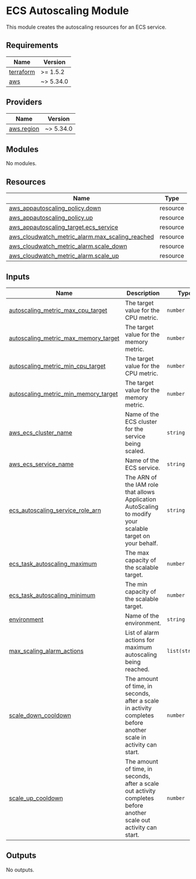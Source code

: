 # ECS Autoscaling Module

This module creates the autoscaling resources for an ECS service.

<!-- BEGIN_TF_DOCS -->
## Requirements

| Name                                                                      | Version   |
|---------------------------------------------------------------------------|-----------|
| <a name="requirement_terraform"></a> [terraform](#requirement\_terraform) | >= 1.5.2  |
| <a name="requirement_aws"></a> [aws](#requirement\_aws)                   | ~> 5.34.0 |

## Providers

| Name                                                                   | Version   |
|------------------------------------------------------------------------|-----------|
| <a name="provider_aws.region"></a> [aws.region](#provider\_aws.region) | ~> 5.34.0 |

## Modules

No modules.

## Resources

| Name                                                                                                                                                   | Type     |
|--------------------------------------------------------------------------------------------------------------------------------------------------------|----------|
| [aws_appautoscaling_policy.down](https://registry.terraform.io/providers/hashicorp/aws/latest/docs/resources/appautoscaling_policy)                    | resource |
| [aws_appautoscaling_policy.up](https://registry.terraform.io/providers/hashicorp/aws/latest/docs/resources/appautoscaling_policy)                      | resource |
| [aws_appautoscaling_target.ecs_service](https://registry.terraform.io/providers/hashicorp/aws/latest/docs/resources/appautoscaling_target)             | resource |
| [aws_cloudwatch_metric_alarm.max_scaling_reached](https://registry.terraform.io/providers/hashicorp/aws/latest/docs/resources/cloudwatch_metric_alarm) | resource |
| [aws_cloudwatch_metric_alarm.scale_down](https://registry.terraform.io/providers/hashicorp/aws/latest/docs/resources/cloudwatch_metric_alarm)          | resource |
| [aws_cloudwatch_metric_alarm.scale_up](https://registry.terraform.io/providers/hashicorp/aws/latest/docs/resources/cloudwatch_metric_alarm)            | resource |

## Inputs

| Name                                                                                                                                                   | Description                                                                                                       | Type           | Default | Required |
|--------------------------------------------------------------------------------------------------------------------------------------------------------|-------------------------------------------------------------------------------------------------------------------|----------------|---------|:--------:|
| <a name="input_autoscaling_metric_max_cpu_target"></a> [autoscaling\_metric\_max\_cpu\_target](#input\_autoscaling\_metric\_max\_cpu\_target)          | The target value for the CPU metric.                                                                              | `number`       | `80`    |    no    |
| <a name="input_autoscaling_metric_max_memory_target"></a> [autoscaling\_metric\_max\_memory\_target](#input\_autoscaling\_metric\_max\_memory\_target) | The target value for the memory metric.                                                                           | `number`       | `80`    |    no    |
| <a name="input_autoscaling_metric_min_cpu_target"></a> [autoscaling\_metric\_min\_cpu\_target](#input\_autoscaling\_metric\_min\_cpu\_target)          | The target value for the CPU metric.                                                                              | `number`       | `30`    |    no    |
| <a name="input_autoscaling_metric_min_memory_target"></a> [autoscaling\_metric\_min\_memory\_target](#input\_autoscaling\_metric\_min\_memory\_target) | The target value for the memory metric.                                                                           | `number`       | `30`    |    no    |
| <a name="input_aws_ecs_cluster_name"></a> [aws\_ecs\_cluster\_name](#input\_aws\_ecs\_cluster\_name)                                                   | Name of the ECS cluster for the service being scaled.                                                             | `string`       | n/a     |   yes    |
| <a name="input_aws_ecs_service_name"></a> [aws\_ecs\_service\_name](#input\_aws\_ecs\_service\_name)                                                   | Name of the ECS service.                                                                                          | `string`       | n/a     |   yes    |
| <a name="input_ecs_autoscaling_service_role_arn"></a> [ecs\_autoscaling\_service\_role\_arn](#input\_ecs\_autoscaling\_service\_role\_arn)             | The ARN of the IAM role that allows Application AutoScaling to modify your scalable target on your behalf.        | `string`       | n/a     |   yes    |
| <a name="input_ecs_task_autoscaling_maximum"></a> [ecs\_task\_autoscaling\_maximum](#input\_ecs\_task\_autoscaling\_maximum)                           | The max capacity of the scalable target.                                                                          | `number`       | n/a     |   yes    |
| <a name="input_ecs_task_autoscaling_minimum"></a> [ecs\_task\_autoscaling\_minimum](#input\_ecs\_task\_autoscaling\_minimum)                           | The min capacity of the scalable target.                                                                          | `number`       | `1`     |    no    |
| <a name="input_environment"></a> [environment](#input\_environment)                                                                                    | Name of the environment.                                                                                          | `string`       | n/a     |   yes    |
| <a name="input_max_scaling_alarm_actions"></a> [max\_scaling\_alarm\_actions](#input\_max\_scaling\_alarm\_actions)                                    | List of alarm actions for maximum autoscaling being reached.                                                      | `list(string)` | n/a     |   yes    |
| <a name="input_scale_down_cooldown"></a> [scale\_down\_cooldown](#input\_scale\_down\_cooldown)                                                        | The amount of time, in seconds, after a scale in activity completes before another scale in activity can start.   | `number`       | `60`    |    no    |
| <a name="input_scale_up_cooldown"></a> [scale\_up\_cooldown](#input\_scale\_up\_cooldown)                                                              | The amount of time, in seconds, after a scale out activity completes before another scale out activity can start. | `number`       | `60`    |    no    |

## Outputs

No outputs.
<!-- END_TF_DOCS -->
